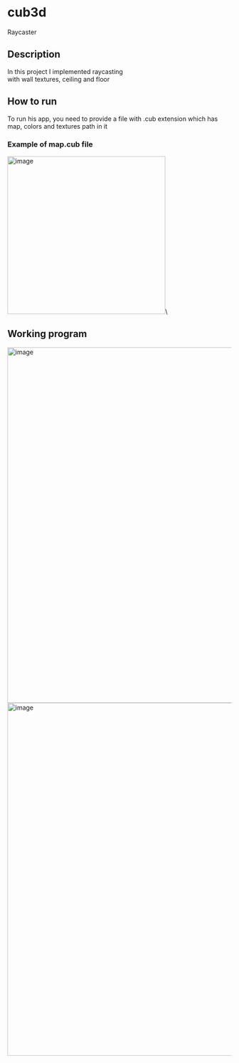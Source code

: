 # cub3d
Raycaster
## Description
In this project I implemented raycasting\
with wall textures, ceiling and floor
## How to run
To run his app, you need to provide a file with .cub extension which has map, colors and textures path in it
### Example of map.cub file
<img width="355" alt="image" src="https://user-images.githubusercontent.com/53175260/182155213-6697c4aa-1324-456c-93a6-71dfcb9fed4b.png">\
## Working program
<img width="800" alt="image" src="https://user-images.githubusercontent.com/53175260/182155034-c3d42fa0-eaad-40df-9237-9c6b3c8cb54c.png">
<img width="794" alt="image" src="https://user-images.githubusercontent.com/53175260/182155139-203a9b35-d38d-464b-9322-47c6f9f6c1c3.png">

